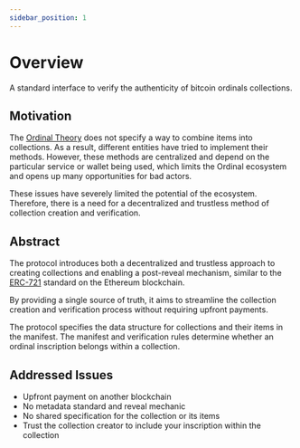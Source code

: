 ```yaml
---
sidebar_position: 1
---
```


# Overview

A standard interface to verify the authenticity of bitcoin ordinals collections.

## Motivation

The [Ordinal Theory](https://docs.ordinals.com) does not specify a way to combine items into collections. As a result, different entities have tried to implement their methods. However, these methods are centralized and depend on the particular service or wallet being used, which limits the Ordinal ecosystem and opens up many opportunities for bad actors.

These issues have severely limited the potential of the ecosystem. Therefore, there is a need for a decentralized and trustless method of collection creation and verification.

## Abstract

The protocol introduces both a decentralized and trustless approach to creating collections and enabling a post-reveal mechanism, similar to the [ERC-721](https://eips.ethereum.org/EIPS/eip-721) standard on the Ethereum blockchain.

By providing a single source of truth, it aims to streamline the collection creation and verification process without requiring upfront payments.

The protocol specifies the data structure for collections and their items in the manifest. The manifest and verification rules determine whether an ordinal inscription belongs within a collection.

## Addressed Issues

- Upfront payment on another blockchain
- No metadata standard and reveal mechanic
- No shared specification for the collection or its items
- Trust the collection creator to include your inscription within the collection
